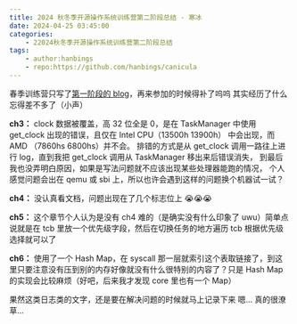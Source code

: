 ```yaml
---
title: 2024 秋冬季开源操作系统训练营第二阶段总结 - 寒冰
date: 2024-04-25 03:45:00
categories:
    - 22024秋冬季开源操作系统训练营第二阶段总结
tags:
    - author:hanbings
    - repo:https://github.com/hanbings/canicula
---
```


春季训练营只写了[第一阶段的 blog](https://github.com/rcore-os/blog/commit/da6914362d23526873089057adaa1dd7631329f3)，再来参加的时候得补了呜呜
其实经历了什么忘得差不多了（小声）

**ch3：**
clock 数据被覆盖，高 32 位全是 0，是在 TaskManager 中使用 get_clock 出现的错误，且仅在 Intel CPU（13500h 13900h） 中会出现，而 AMD （7860hs 6800hs）并不会。
排错的方式是从 get_clock 调用一路往上进行 log，直到我把 get_clock 调用从 TaskManager 移出来后错误消失，
到最后我也没弄明白原因，如果是写法问题就不应该出现某些处理器能跑的情况，
个人感觉问题会出在 qemu 或 sbi 上，所以也许会遇到这样的问题换个机器试一试？

**ch4：** 没认真看文档，问题出现在了几个标志位上 😭😭😭

**ch5：** 这个章节个人认为是没有 ch4 难的（是确实没有什么印象了 uwu）简单点说就是在 tcb 里放一个优先级字段，然后在切换任务的地方遍历 tcb 根据优先级选择就可以了

**ch6：** 使用了一个 Hash Map，在 syscall 那一层就索引这个表取链接了，到这里只要注意没有压到别的内存好像就没有什么很特别的内容了？只是 Hash Map 的实现会比较麻烦（好吧，后来我才发现 core 里也有一个 Map）

果然这类日志类的文字，还是要在解决问题的时候就马上记录下来
嗯... 真的很潦草...